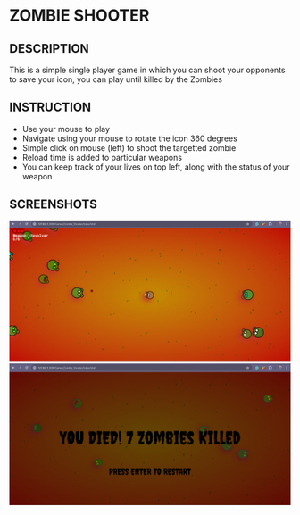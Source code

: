 # ZOMBIE SHOOTER

## DESCRIPTION

This is a simple single player game in which you can shoot your opponents to save your icon, you can play until killed by the Zombies

## INSTRUCTION

- Use your mouse to play
- Navigate using your mouse to rotate the icon 360 degrees
- Simple click on mouse (left) to shoot the targetted zombie
- Reload time is added to particular weapons
- You can keep track of your lives on top left, along with the status of your weapon

## SCREENSHOTS

![game canvas](Zombie_Shooter_canvas-1.png)
![game over](Zombie_Shooter.png)
